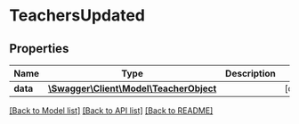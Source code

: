 # TeachersUpdated

## Properties
Name | Type | Description | Notes
------------ | ------------- | ------------- | -------------
**data** | [**\Swagger\Client\Model\TeacherObject**](TeacherObject.md) |  | [optional] 

[[Back to Model list]](../README.md#documentation-for-models) [[Back to API list]](../README.md#documentation-for-api-endpoints) [[Back to README]](../README.md)


